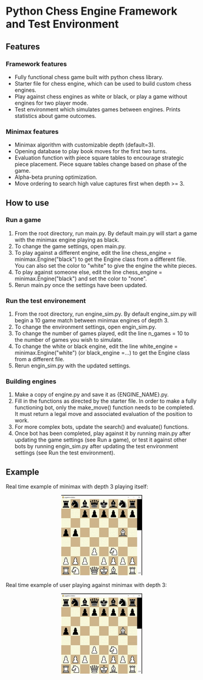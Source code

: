 # Python Chess Engine Framework and Test Environment

## Features
### Framework features
- Fully functional chess game built with python chess library.
- Starter file for chess engine, which can be used to build custom chess engines.
- Play against chess engines as white or black, or play a game without engines for two player mode.
- Test environment which simulates games between engines. Prints statistics about game outcomes.
  
### Minimax features
- Minimax algorithm with customizable depth (default=3).
- Opening database to play book moves for the first two turns.
- Evaluation function with piece square tables to encourage strategic piece placement. Piece square tables change based on phase of the game.
- Alpha-beta pruning optimization.
- Move ordering to search high value captures first when depth >= 3.

## How to use
### Run a game
1. From the root directory, run main.py. By default main.py will start a game with the minimax engine playing as black.
2. To change the game settings, open main.py.
3. To play against a different engine, edit the line chess_engine = minimax.Engine("black") to get the Engine class from a different file. You can also set the color to "white" to give the engine the white pieces.
4. To play against someone else, edit the line chess_engine = minimax.Engine("black") and set the color to "none".
5. Rerun main.py once the settings have been updated.
   
### Run the test environement
1. From the root directory, run engine_sim.py. By default engine_sim.py will begin a 10 game match between minimax engines of depth 3.
2. To change the environment settings, open engin_sim.py.
3. To change the number of games played, edit the line n_games = 10 to the number of games you wish to simulate.
4. To change the white or black engine, edit the line white_engine = minimax.Engine("white") (or black_engine =...) to get the Engine class from a different file.
5. Rerun engin_sim.py with the updated settings.

### Building engines
1. Make a copy of engine.py and save it as {ENGINE_NAME}.py.
2. Fill in the functions as directed by the starter file. In order to make a fully functioning bot, only the make_move() function needs to be completed. It must return a legal move and associated evaluation of the position to work.
3. For more complex bots, update the search() and evaluate() functions.
4. Once bot has been completed, play against it by running main.py after updating the game settings (see Run a game), or test it against other bots by running engin_sim.py after updating the test environment settings (see Run the test environment).

## Example
Real time example of minimax with depth 3 playing itself:
<p align="center">
<img src = 'https://github.com/dylanh05/pyChess-Engine-Framework/blob/main/python-chess-engine.gif' alt="animated">
</p>
Real time example of user playing against minimax with depth 3:
<p align="center">
<img src = 'https://github.com/dylanh05/pyChess-Engine-Framework/blob/main/python-chess-engine.gif' alt="animated">
</p>
